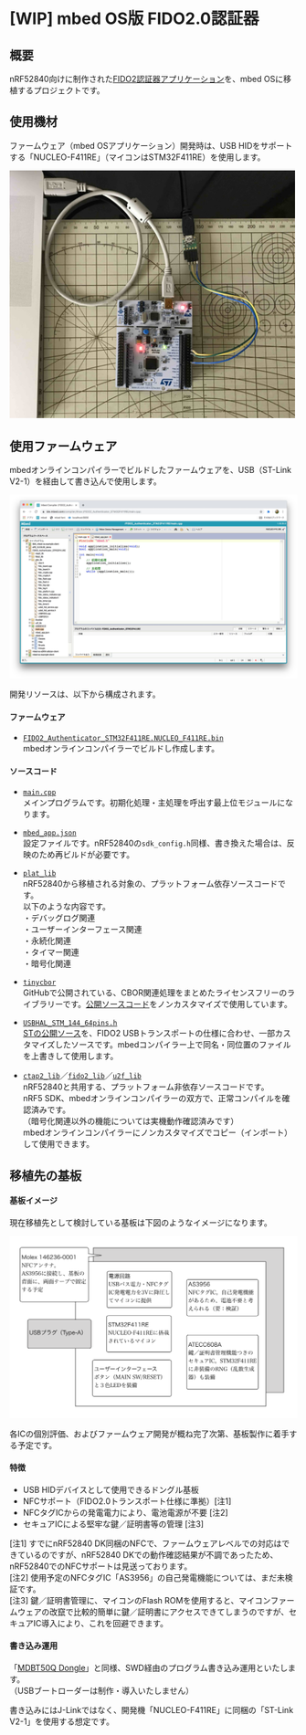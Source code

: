 # [WIP] mbed OS版 FIDO2.0認証器

## 概要

nRF52840向けに制作された[FIDO2認証器アプリケーション](../nRF5_SDK_v15.3.0)を、mbed OSに移植するプロジェクトです。

## 使用機材

ファームウェア（mbed OSアプリケーション）開発時は、USB HIDをサポートする「NUCLEO-F411RE」（マイコンはSTM32F411RE）を使用します。

<img src="assets/0001.jpg" width="500">

## 使用ファームウェア

mbedオンラインコンパイラーでビルドしたファームウェアを、USB（ST-Link V2-1）を経由して書き込んで使用します。

<img src="assets/0002.jpg" width="640">

開発リソースは、以下から構成されます。

#### ファームウェア

- [`FIDO2_Authenticator_STM32F411RE.NUCLEO_F411RE.bin`](./FIDO2_Authenticator_STM32F411RE.NUCLEO_F411RE.bin)<br>
mbedオンラインコンパイラーでビルドし作成します。

#### ソースコード

- [`main.cpp`](./mbed5/main.cpp)<br>
メインプログラムです。初期化処理・主処理を呼出す最上位モジュールになります。

- [`mbed_app.json`](./mbed5/mbed_app.json)<br>
設定ファイルです。nRF52840の`sdk_config.h`同様、書き換えた場合は、反映のため再ビルドが必要です。

- [`plat_lib`](./mbed5/plat_lib)<br>
nRF52840から移植される対象の、プラットフォーム依存ソースコードです。<br>
以下のような内容です。<br>
・デバッグログ関連<br>
・ユーザーインターフェース関連<br>
・永続化関連<br>
・タイマー関連<br>
・暗号化関連

- [`tinycbor`](./mbed5/tinycbor)<br>
GitHubで公開されている、CBOR関連処理をまとめたライセンスフリーのライブラリーです。[公開ソースコード](https://github.com/intel/tinycbor/tree/master/src)をノンカスタマイズで使用しています。

- [`USBHAL_STM_144_64pins.h`](./mbed5/USBDEVICE/USBDevice/TARGET_STM/USBHAL_STM_144_64pins.h)<br>
[STの公開ソース](https://os.mbed.com/teams/ST/code/USBDEVICE/file/50ec00aa4515/USBDevice/TARGET_STM/USBHAL_STM_144_64pins.h/)を、FIDO2 USBトランスポートの仕様に合わせ、一部カスタマイズしたソースです。mbedコンパイラー上で同名・同位置のファイルを上書きして使用します。

- [`ctap2_lib`](../FIDO2Device/ctap2_lib)／[`fido2_lib`](../FIDO2Device/fido2_lib)／[`u2f_lib`](../FIDO2Device/u2f_lib)<br>
nRF52840と共用する、プラットフォーム非依存ソースコードです。<br>
nRF5 SDK、mbedオンラインコンパイラーの双方で、正常コンパイルを確認済みです。<br>
（暗号化関連以外の機能については実機動作確認済みです）<br>
mbedオンラインコンパイラーにノンカスタマイズでコピー（インポート）して使用できます。

## 移植先の基板

#### 基板イメージ

現在移植先として検討している基板は下図のようなイメージになります。

<img src="assets/0003.png" width="700">

各ICの個別評価、およびファームウェア開発が概ね完了次第、基板製作に着手する予定です。

#### 特徴

- USB HIDデバイスとして使用できるドングル基板
- NFCサポート（FIDO2.0トランスポート仕様に準拠）[注1]
- NFCタグICからの発電電力により、電池電源が不要 [注2]
- セキュアICによる堅牢な鍵／証明書等の管理 [注3]

[注1] すでにnRF52840 DK同梱のNFCで、ファームウェアレベルでの対応はできているのですが、nRF52840 DKでの動作確認結果が不調であったため、nRF52840でのNFCサポートは見送っております。<br>
[注2] 使用予定のNFCタグIC「AS3956」の自己発電機能については、まだ未検証です。<br>
[注3] 鍵／証明書管理に、マイコンのFlash ROMを使用すると、マイコンファームウェアの改竄で比較的簡単に鍵／証明書にアクセスできてしまうのですが、セキュアIC導入により、これを回避できます。<br>

#### 書き込み運用

「[MDBT50Q Dongle](../FIDO2Device/MDBT50Q_Dongle)」と同様、SWD経由のプログラム書き込み運用といたします。<br>
（USBブートローダーは制作・導入いたしません）

書き込みにはJ-Linkではなく、開発機「NUCLEO-F411RE」に同梱の「ST-Link V2-1」を使用する想定です。
